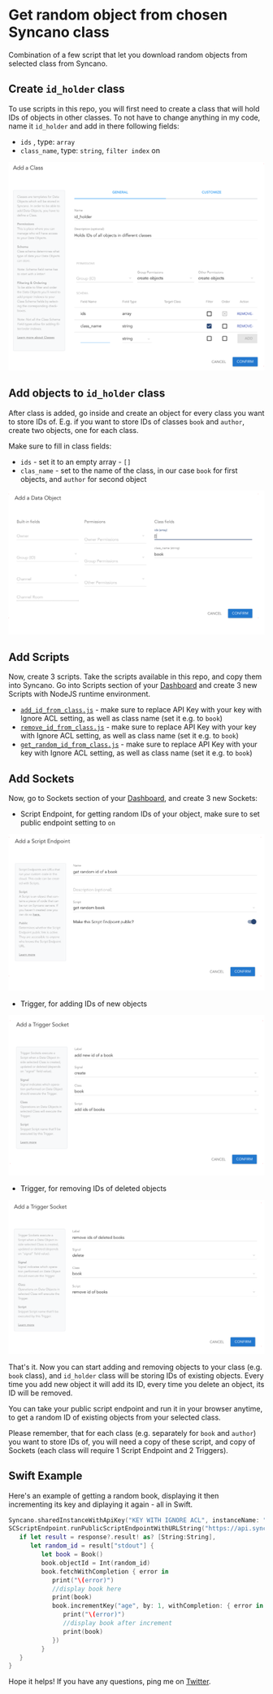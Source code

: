 # Get random object from chosen Syncano class

Combination of a few script that let you download random objects from selected class from Syncano.

## Create `id_holder` class

To use scripts in this repo, you will first need to create a class that will hold IDs of objects in other classes. To not have to change anything in my code, name it `id_holder` and add in there following fields:

- `ids` , type: `array`
- `class_name`, type: `string`, `filter index` on

![ids_holder class definition](ids_holder_class.png) 

## Add objects to `id_holder` class

After class is added, go inside and create an object for every class you want to store IDs of. E.g. if you want to store IDs of classes `book` and `author`, create two objects, one for each class. 

Make sure to fill in class fields:

- `ids` - set it to an empty array - `[]`
- `clas_name` - set to the name of the class, in our case `book` for first objects, and `author` for second object

![example of adding ID holder object](new_id_holder_object.png)

## Add Scripts

Now, create 3 scripts. Take the scripts available in this repo, and copy them into Syncano. Go into Scripts section of your [Dashboard](https://dashboard.syncano.io) and create 3 new Scripts with NodeJS runtime environment.

- [`add_id_from_class.js`](add_id_from_class.js) - make sure to replace API Key with your key with Ignore ACL setting, as well as class name (set it e.g. to `book`)
- [`remove_id_from_class.js`](remove_id_from_class.js) - make sure to replace API Key with your key with Ignore ACL setting, as well as class name (set it e.g. to `book`)
- [`get_random_id_from_class.js`](get_random_id_from_class.js) - make sure to replace API Key with your key with Ignore ACL setting, as well as class name (set it e.g. to `book`)

## Add Sockets

Now, go to Sockets section of your [Dashboard](https://dashboard.syncano.io), and create 3 new Sockets:

- Script Endpoint, for getting random IDs of your object, make sure to set public endpoint setting to `on`

![get random id script endpoint](get_random_id_script_endpoint.png)

- Trigger, for adding IDs of new objects

![add book id trigger](add_book_id_trigger.png)

- Trigger, for removing IDs of deleted objects

![remove book id trigger](remove_book_id_trigger.png)

That's it. Now you can start adding and removing objects to your class (e.g. `book` class), and `id_holder` class will be storing IDs of existing objects. 
Every time you add new object it will add its ID, every time you delete an object, its ID will be removed.

You can take your public script endpoint and run it in your browser anytime, to get a random ID of existing objects from your selected class.

Please remember, that for each class (e.g. separately for `book` and `author`) you want to store IDs of, you will need a copy of these script, and copy of Sockets (each class will require 1 Script Endpoint and 2 Triggers).

## Swift Example

Here's an example of getting a random book, displaying it then incrementing its key and diplaying it again - all in Swift.

```swift
Syncano.sharedInstanceWithApiKey("KEY WITH IGNORE ACL", instanceName: "INSTANCE_NAME")
SCScriptEndpoint.runPublicScriptEndpointWithURLString("https://api.syncano.io/v1.1/instances/syncano-support/endpoints/scripts/p/32e7a2452025158941345043d954b643447b0c50/get_random_book_id/", payload: [:]) { response, error in
   if let result = response?.result! as? [String:String],
      let random_id = result["stdout"] {
         let book = Book()
         book.objectId = Int(random_id)
         book.fetchWithCompletion { error in
            print("\(error)")
            //display book here
            print(book)
            book.incrementKey("age", by: 1, withCompletion: { error in
               print("\(error)")
               //display book after increment
               print(book)
            })
         }
   }
}
``` 

Hope it helps! If you have any questions, ping me on [Twitter](https://twitter.com/lifcio).
